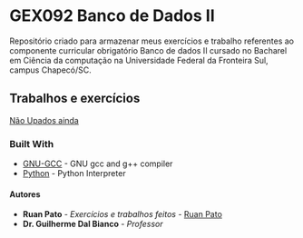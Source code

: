 # GEX092 Banco de Dados II

Repositório criado para armazenar meus exercícios e trabalho referentes ao componente curricular obrigatório Banco de dados II cursado no Bacharel em Ciência da computação na Universidade Federal da Fronteira Sul, campus Chapecó/SC.

## Trabalhos e exercícios ##

[Não Upados ainda](#)

### Built With ###

* [GNU-GCC](https://gcc.gnu.org/) - GNU gcc and g++ compiler
* [Python](https://python.org/) - Python Interpreter

#### Autores ####

* **Ruan Pato** - *Exercícios e trabalhos feitos* - [Ruan Pato](https://github.com/ruanpato)
* **Dr. Guilherme Dal Bianco** - *Professor*
